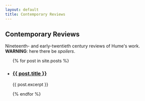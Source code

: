 ```yaml
---
layout: default
title: Contemporary Reviews
---
```

<h2>Contemporary Reviews</h2>
Nineteenth- and early-twentieth century reviews of Hume's work. <strong>WARNING</strong>: here there be <em>spoilers</em>.

<ul>
  {% for post in site.posts %}
    <li>
      <h3><a href="{{ post.url }}">{{ post.title }}</a></h3>
      <p>{{ post.excerpt }}</p>
    </li>
  {% endfor %}
</ul>
